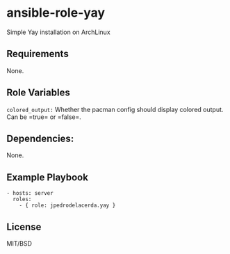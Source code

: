 # ansible-role-yay
Simple Yay installation on ArchLinux

## Requirements
None.

## Role Variables
`colored_output:` Whether the pacman config should display colored output. Can be =true= or =false=.

## Dependencies:
None.

## Example Playbook
```
- hosts: server
  roles:
    - { role: jpedrodelacerda.yay }
```

## License
MIT/BSD
